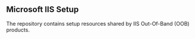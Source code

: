 Microsoft IIS Setup
--------------------------------

The repository contains setup resources shared by IIS Out-Of-Band (OOB) products.
